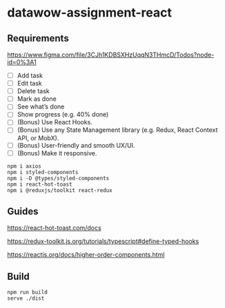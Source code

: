 # datawow-assignment-react

## Requirements

https://www.figma.com/file/3CJh1KDBSXHzUqqN3THmcD/Todos?node-id=0%3A1

- [ ] Add task
- [ ] Edit task
- [ ] Delete task
- [ ] Mark as done
- [ ] See what’s done
- [ ] Show progress (e.g. 40% done)
- [ ] (Bonus) Use React Hooks.
- [ ] (Bonus) Use any State Management library (e.g. Redux, React Context API, or MobX).
- [ ] (Bonus) User-friendly and smooth UX/UI.
- [ ] (Bonus) Make it responsive.

```shell
npm i axios
npm i styled-components
npm i -D @types/styled-components
npm i react-hot-toast
npm i @reduxjs/toolkit react-redux
```

## Guides

https://react-hot-toast.com/docs

https://redux-toolkit.js.org/tutorials/typescript#define-typed-hooks

https://reactjs.org/docs/higher-order-components.html

## Build

```shell
npm run build
serve ./dist
```

